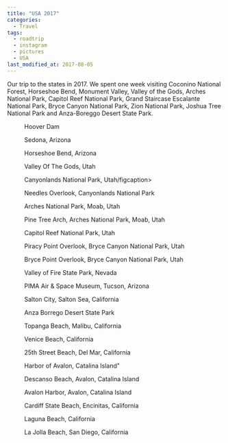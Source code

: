 ```yaml
---
title: "USA 2017"
categories:
  - Travel
tags:
  - roadtrip
  - instagram
  - pictures
  - USA
last_modified_at: 2017-08-05
---
```


Our trip to the states in 2017. We spent one week visiting Coconino National Forest, Horseshoe Bend, Monument Valley, Valley of the Gods, Arches National Park, Capitol Reef National Park, Grand Staircase Escalante National Park, Bryce Canyon National Park, Zion National Park, Joshua Tree National Park and Anza-Boreggo Desert State Park.

<figure class="align-center"><a href="https://www.instagram.com/p/BWe92pplddq/?taken-by=chho123"><img src="{{ '/assets/images/usa2017/IMG_E2257.jpg' | absolute_url }}" alt=""></a><figcaption>Hoover Dam</figcaption></figure>

<figure class="align-center"><a href="https://www.instagram.com/p/BWfbxSZFS3p/?taken-by=chho123"><img src="{{ '/assets/images/usa2017/IMG_E2267.jpg' | absolute_url }}" alt=""></a><figcaption>Sedona, Arizona</figcaption></figure>

<figure class="align-center"><a href="https://www.instagram.com/p/BWgqoojFqMq/?taken-by=chho123"><img src="{{ '/assets/images/usa2017/IMG_E2281.jpg' | absolute_url }}" alt=""></a><figcaption>Horseshoe Bend, Arizona</figcaption></figure>

<figure class="align-center"><a href="https://www.instagram.com/p/BWiCS9TFhHM/?taken-by=chho123"><img src="{{ '/assets/images/usa2017/IMG_E2313.jpg' | absolute_url }}" alt=""></a><figcaption>Valley Of The Gods, Utah</figcaption></figure>

<figure class="align-center"><a href="https://www.instagram.com/p/BWkGwAuFzxw/?taken-by=chho123"><img src="{{ '/assets/images/usa2017/IMG_E2350.jpg' | absolute_url }}" alt=""></a><figcaption>Canyonlands National Park, Utah/figcaption></figure>

<figure class="align-center"><a href="https://www.instagram.com/p/BWkkVewFP8C/?taken-by=chho123"><img src="{{ '/assets/images/usa2017/IMG_E2364.jpg' | absolute_url }}" alt=""></a><figcaption>Needles Overlook, Canyonlands National Park</figcaption></figure>

<figure class="align-center"><a href="https://www.instagram.com/p/BWm326blAcZ/?taken-by=chho123"><img src="{{ '/assets/images/usa2017/IMG_E2380.jpg' | absolute_url }}" alt=""></a><figcaption>Arches National Park, Moab, Utah</figcaption></figure>

<figure class="align-center"><a href="https://www.instagram.com/p/BWn-23NlkBd/?taken-by=chho123"><img src="{{ '/assets/images/usa2017/IMG_E2393.jpg' | absolute_url }}" alt=""></a><figcaption>Pine Tree Arch, Arches National Park, Moab, Utah</figcaption></figure>

<figure class="align-center"><a href="https://www.instagram.com/p/BWprDh8ldJD/?taken-by=chho123"><img src="{{ '/assets/images/usa2017/IMG_E2447.jpg' | absolute_url }}" alt=""></a><figcaption>Capitol Reef National Park, Utah</figcaption></figure>


<figure class="align-center"><a href="https://www.instagram.com/p/BWuu_dtFpa_/?taken-by=chho123"><img src="{{ '/assets/images/usa2017/IMG_E2484.jpg' | absolute_url }}" alt=""></a><figcaption>Piracy Point Overlook, Bryce Canyon National Park, Utah</figcaption></figure>

<figure class="align-center"><a href="https://www.instagram.com/p/BWu7jaslfzQ/?taken-by=chho123"><img src="{{ '/assets/images/usa2017/IMG_E2516.jpg' | absolute_url }}" alt=""></a><figcaption>Bryce Point Overlook, Bryce Canyon National Park, Utah</figcaption></figure>

<figure class="align-center"><a href="https://www.instagram.com/p/BWxVz7kFz3s/?taken-by=chho123"><img src="{{ '/assets/images/usa2017/IMG_E2534.jpg' | absolute_url }}" alt=""></a><figcaption>Valley of Fire State Park, Nevada</figcaption></figure>

<figure class="align-center"><a href="https://www.instagram.com/p/BW2cAGTlasH/?taken-by=chho123"><img src="{{ '/assets/images/usa2017/IMG_E2552.jpg' | absolute_url }}" alt=""></a><figcaption>PIMA Air & Space Museum, Tucson, Arizona</figcaption></figure>

<figure class="align-center"><a href="https://www.instagram.com/p/BW5L9S6FTQZ/?taken-by=chho123"><img src="{{ '/assets/images/usa2017/IMG_E2574.jpg' | absolute_url }}" alt=""></a><figcaption>Salton City, Salton Sea, California</figcaption></figure>

<figure class="align-center"><a href="https://www.instagram.com/p/BW7oCEQlDGK/?taken-by=chho123"><img src="{{ '/assets/images/usa2017/IMG_E2579.jpg' | absolute_url }}" alt=""></a><figcaption>Anza Borrego Desert State Park</figcaption></figure>

<figure class="align-center"><a href="https://www.instagram.com/p/BXBDlx8l7ou/?taken-by=chho123"><img src="{{ '/assets/images/usa2017/IMG_E2591.jpg' | absolute_url }}" alt=""></a><figcaption>Topanga Beach, Malibu, California</figcaption></figure>

<figure class="align-center"><a href="https://www.instagram.com/p/BXBbI9ulciJ/?taken-by=chho123"><img src="{{ '/assets/images/usa2017/IMG_E2592.jpg' | absolute_url }}" alt=""></a><figcaption>Venice Beach, California</figcaption></figure>

<figure class="align-center"><a href="https://www.instagram.com/p/BXDUhbQl1bx/?taken-by=chho123"><img src="{{ '/assets/images/usa2017/IMG_E2597.jpg' | absolute_url }}" alt=""></a><figcaption>25th Street Beach, Del Mar, California</figcaption></figure>

<figure class="align-center"><a href="https://www.instagram.com/p/BXGXzEgFaUp/?taken-by=chho123"><img src="{{ '/assets/images/usa2017/IMG_E2619.jpg' | absolute_url }}" alt=""></a><figcaption>Harbor of Avalon, Catalina Island"</figcaption></figure>

<figure class="align-center"><a href="https://www.instagram.com/p/BXIytGGFIRb/?taken-by=chho123"><img src="{{ '/assets/images/usa2017/IMG_E2623.jpg' | absolute_url }}" alt=""></a><figcaption>Descanso Beach, Avalon, Catalina Island</figcaption></figure>

<figure class="align-center"><a href="https://www.instagram.com/p/BXJl1RGlPrB/?taken-by=chho123"><img src="{{ '/assets/images/usa2017/IMG_E2626.jpg' | absolute_url }}" alt=""></a><figcaption>Avalon Harbor, Avalon, Catalina Island</figcaption></figure>

<figure class="align-center"><a href="https://www.instagram.com/p/BXNfC_vFG2T/?taken-by=chho123"><img src="{{ '/assets/images/usa2017/IMG_E2647.jpg' | absolute_url }}" alt=""></a><figcaption>Cardiff State Beach, Encinitas, California</figcaption></figure>

<figure class="align-center"><a href="https://www.instagram.com/p/BXP1Mt1Fys_/?taken-by=chho123"><img src="{{ '/assets/images/usa2017/IMG_E2671.jpg' | absolute_url }}" alt=""></a><figcaption>Laguna Beach, California</figcaption></figure>

<figure class="align-center"><a href="https://www.instagram.com/p/BXYoWdWgAps/?taken-by=chho123"><img src="{{ '/assets/images/usa2017/IMG_E2685.jpg' | absolute_url }}" alt=""></a><figcaption>La Jolla Beach, San Diego, California</figcaption></figure>
